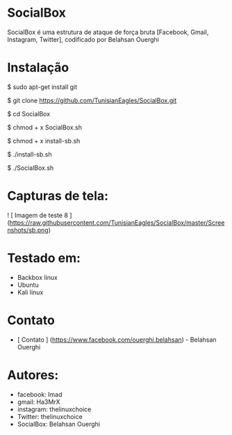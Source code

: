 #  SocialBox
SocialBox é uma estrutura de ataque de força bruta [Facebook, Gmail, Instagram, Twitter], codificado por Belahsan Ouerghi
#  Instalação

$ sudo apt-get install git

$ git clone https://github.com/TunisianEagles/SocialBox.git

$ cd SocialBox

$ chmod + x SocialBox.sh

$ chmod + x install-sb.sh

$ ./install-sb.sh

$ ./SocialBox.sh


#  Capturas de tela:
! [ Imagem de teste 8 ] (https://raw.githubusercontent.com/TunisianEagles/SocialBox/master/Screenshots/sb.png)
#  Testado em:
* Backbox linux
* Ubuntu
* Kali linux
#  Contato
* [ Contato ] (https://www.facebook.com/ouerghi.belahsan) - Belahsan Ouerghi
#  Autores:
* facebook: Imad
* gmail: Ha3MrX
* instagram: thelinuxchoice
* Twitter: thelinuxchoice
* SocialBox: Belahsan Ouerghi
